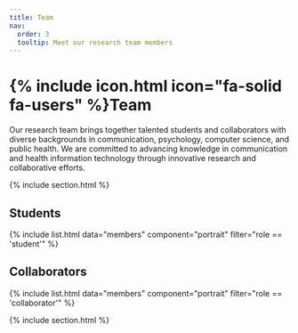 ```yaml
---
title: Team
nav:
  order: 3
  tooltip: Meet our research team members
---
```


# {% include icon.html icon="fa-solid fa-users" %}Team

Our research team brings together talented students and collaborators with diverse backgrounds in communication, psychology, computer science, and public health. We are committed to advancing knowledge in communication and health information technology through innovative research and collaborative efforts.

{% include section.html %}

## Students

{% include list.html data="members" component="portrait" filter="role == 'student'" %}

## Collaborators

{% include list.html data="members" component="portrait" filter="role == 'collaborator'" %}

{% include section.html %}
